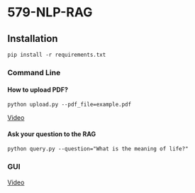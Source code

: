 # 579-NLP-RAG
## Installation
```pip install -r requirements.txt```

### Command Line

#### How to upload PDF?

```python upload.py --pdf_file=example.pdf```

 [Video](www.google.com)

#### Ask your question to the RAG

```python query.py --question="What is the meaning of life?"```

### GUI

[Video](www.google.com)

